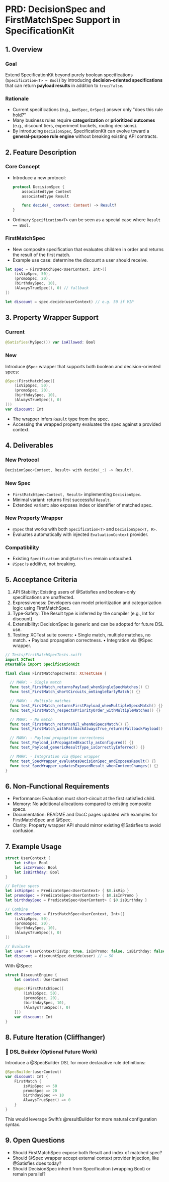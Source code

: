 # PRD: DecisionSpec and FirstMatchSpec Support in SpecificationKit

## 1. Overview

### Goal

Extend SpecificationKit beyond purely boolean specifications (`Specification<T> → Bool`) by introducing **decision-oriented specifications** that can return **payload results** in addition to `true/false`.

### Rationale

- Current specifications (e.g., `AndSpec`, `OrSpec`) answer only "does this rule hold?"  
- Many business rules require **categorization** or **prioritized outcomes** (e.g., discount tiers, experiment buckets, routing decisions).  
- By introducing `DecisionSpec`, SpecificationKit can evolve toward a **general-purpose rule engine** without breaking existing API contracts.

## 2. Feature Description

### Core Concept

- Introduce a new protocol:  
  ```swift
  protocol DecisionSpec {
      associatedtype Context
      associatedtype Result

      func decide(_ context: Context) -> Result?
  }
  ```

- Ordinary `Specification<T>` can be seen as a special case where `Result == Bool`.

### FirstMatchSpec

- New composite specification that evaluates children in order and returns the result of the first match.
- Example use case: determine the discount a user should receive.
```swift
let spec = FirstMatchSpec<UserContext, Int>([
    (isVipSpec, 50),
    (promoSpec, 20),
    (birthdaySpec, 10),
    (AlwaysTrueSpec(), 0) // fallback
])

let discount = spec.decide(userContext) // e.g. 50 if VIP
```

## 3. Property Wrapper Support

### Current

```swift
@Satisfies(MySpec()) var isAllowed: Bool
```

### New

Introduce `@Spec` wrapper that supports both boolean and decision-oriented specs:

```swift
@Spec(FirstMatchSpec([
    (isVipSpec, 50),
    (promoSpec, 20),
    (birthdaySpec, 10),
    (AlwaysTrueSpec(), 0)
]))
var discount: Int
```

- The wrapper infers `Result` type from the spec.
- Accessing the wrapped property evaluates the spec against a provided context.

## 4. Deliverables

### New Protocol

```swift
DecisionSpec<Context, Result> with decide(_:) -> Result?.
```

### New Spec

- `FirstMatchSpec<Context, Result>` implementing `DecisionSpec`.
- Minimal variant: returns first successful `Result`.
- Extended variant: also exposes index or identifier of matched spec.

### New Property Wrapper

- `@Spec` that works with both `Specification<T>` and `DecisionSpec<T, R>`.
- Evaluates automatically with injected `EvaluationContext` provider.

### Compatibility
	
- Existing `Specification` and `@Satisfies` remain untouched.
- `@Spec` is additive, not breaking.

## 5. Acceptance Criteria

1. API Stability: Existing users of @Satisfies and boolean-only specifications are unaffected.
2. Expressiveness: Developers can model prioritization and categorization logic using FirstMatchSpec.
3. Type-Safety: The Result type is inferred by the compiler (e.g., Int for discount).
4. Extensibility: DecisionSpec is generic and can be adopted for future DSL use.
5. Testing: XCTest suite covers:
	•	Single match, multiple matches, no match.
	•	Payload propagation correctness.
	•	Integration via @Spec wrapper.
  ```swift
  // Tests/FirstMatchSpecTests.swift
import XCTest
@testable import SpecificationKit

final class FirstMatchSpecTests: XCTestCase {

    // MARK: - Single match
    func test_FirstMatch_returnsPayload_whenSingleSpecMatches() {}
    func test_FirstMatch_shortCircuits_onSingleEarlyMatch() {}

    // MARK: - Multiple matches
    func test_FirstMatch_returnsFirstPayload_whenMultipleSpecsMatch() {}
    func test_FirstMatch_respectsPriorityOrder_withMultipleMatches() {}

    // MARK: - No match
    func test_FirstMatch_returnsNil_whenNoSpecsMatch() {}
    func test_FirstMatch_withFallbackAlwaysTrue_returnsFallbackPayload() {}

    // MARK: - Payload propagation correctness
    func test_Payload_isPropagatedExactly_asConfigured() {}
    func test_Payload_genericResultType_isCorrectlyInferred() {}

    // MARK: - Integration via @Spec wrapper
    func test_SpecWrapper_evaluatesDecisionSpec_andExposesResult() {}
    func test_SpecWrapper_updatesExposedResult_whenContextChanges() {}
}
  ```
  
## 6. Non-Functional Requirements

- Performance: Evaluation must short-circuit at the first satisfied child.
- Memory: No additional allocations compared to existing composite specs.
- Documentation: README and DocC pages updated with examples for FirstMatchSpec and @Spec.
- Clarity: Property wrapper API should mirror existing @Satisfies to avoid confusion.

## 7. Example Usage

```swift
struct UserContext {
    let isVip: Bool
    let isInPromo: Bool
    let isBirthday: Bool
}

// Define specs
let isVipSpec = PredicateSpec<UserContext> { $0.isVip }
let promoSpec = PredicateSpec<UserContext> { $0.isInPromo }
let birthdaySpec = PredicateSpec<UserContext> { $0.isBirthday }

// Combine
let discountSpec = FirstMatchSpec<UserContext, Int>([
    (isVipSpec, 50),
    (promoSpec, 20),
    (birthdaySpec, 10),
    (AlwaysTrueSpec(), 0)
])

// Evaluate
let user = UserContext(isVip: true, isInPromo: false, isBirthday: false)
let discount = discountSpec.decide(user) // → 50
```

With @Spec:

```swift
struct DiscountEngine {
    let context: UserContext

    @Spec(FirstMatchSpec([
        (isVipSpec, 50),
        (promoSpec, 20),
        (birthdaySpec, 10),
        (AlwaysTrueSpec(), 0)
    ]))
    var discount: Int
}
```

## 8. Future Iteration (Cliffhanger)

### 🚀 DSL Builder (Optional Future Work)

Introduce a @SpecBuilder DSL for more declarative rule definitions:

```Swift
@SpecBuilder(userContext)
var discount: Int {
    FirstMatch {
        isVipSpec => 50
        promoSpec => 20
        birthdaySpec => 10
        AlwaysTrueSpec() => 0
    }
}
```

This would leverage Swift’s @resultBuilder for more natural configuration syntax.

## 9. Open Questions

- Should FirstMatchSpec expose both Result and index of matched spec?
- Should @Spec wrapper accept external context provider injection, like @Satisfies does today?
- Should DecisionSpec inherit from Specification (wrapping Bool) or remain parallel?